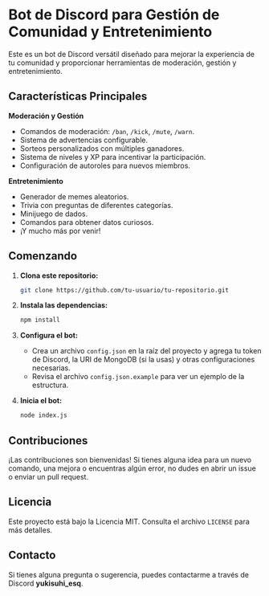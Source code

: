 # Bot de Discord para Gestión de Comunidad y Entretenimiento

Este es un bot de Discord versátil diseñado para mejorar la experiencia de tu comunidad y proporcionar herramientas de moderación, gestión y entretenimiento.

## Características Principales

**Moderación y Gestión**

* Comandos de moderación: `/ban`, `/kick`, `/mute`, `/warn`.
* Sistema de advertencias configurable.
* Sorteos personalizados con múltiples ganadores.
* Sistema de niveles y XP para incentivar la participación.
* Configuración de autoroles para nuevos miembros.

**Entretenimiento**

* Generador de memes aleatorios.
* Trivia con preguntas de diferentes categorías.
* Minijuego de dados.
* Comandos para obtener datos curiosos.
* ¡Y mucho más por venir!

## Comenzando

1. **Clona este repositorio:**
   ```bash
   git clone https://github.com/tu-usuario/tu-repositorio.git
   ```

2. **Instala las dependencias:**
   ```bash
   npm install
   ```

3. **Configura el bot:**
   * Crea un archivo `config.json` en la raíz del proyecto y agrega tu token de Discord, la URI de MongoDB (si la usas) y otras configuraciones necesarias.
   * Revisa el archivo `config.json.example` para ver un ejemplo de la estructura.

4. **Inicia el bot:**
   ```bash
   node index.js
   ```

## Contribuciones

¡Las contribuciones son bienvenidas! Si tienes alguna idea para un nuevo comando, una mejora o encuentras algún error, no dudes en abrir un issue o enviar un pull request.

## Licencia

Este proyecto está bajo la Licencia MIT. Consulta el archivo `LICENSE` para más detalles.

## Contacto

Si tienes alguna pregunta o sugerencia, puedes contactarme a través de Discord **yukisuhi_esq**.
